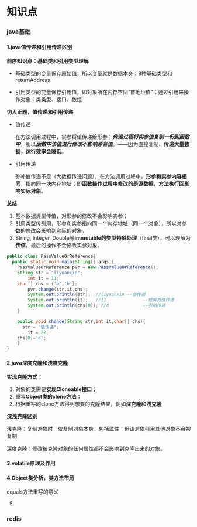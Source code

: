 # 知识点

### java基础

#### 1.java值传递和引用传递区别

**前序知识点：基础类和引用类型理解**

- 基础类型的变量保存原始值，所以变量就是数据本身：8种基础类型和returnAddress

- 引用类型的变量保存引用值，即对象所在内存空间“首地址值”；通过引用来操作对象：类类型、接口、数组

**切入正题，值传递和引用传递**

- 值传递

  在方法调用过程中，实参将值传递给形参；***传递过程将实参值复制一份到函数中***，所以***函数中该值进行修改不影响原有值***。——因为直接复制、**传递大量数据，运行效率会降低**。

- 引用传递

  弥补值传递不足（大数据传递问题），在方法调用过程中，**形参和实参内容相同**，指向同一块内存地址；即**函数操作过程中修改的是源数据，方法执行回影响实际对象**。

**总结**

1. 基本数据类型传值，对形参的修改不会影响实参；
2. 引用类型传引用，形参和实参指向同一个内存地址（同一个对象），所以对参数的修改会影响到实际的对象。
3. String, Integer, Double等**immutable的类型特殊处理**（final类），可以理解为**传值**，最后的操作不会修改实参对象。

```java
public class PassValueOrReference{
  public static void main(String[] args){
  	PassValueOrReference pvr = new PassValueOrReference();
    String str = "liyuanxin";
		int it = 11;
    char[] chs = {'a','b'};
		pvr.change(str,it,chs);
		System.out.println(str);  //liyuanxin --值传递
 		System.out.println(it);   //11				--理解为值传递
		System.out.println(chs[0]); //d				--引用传递
	}

	public void change(String str,int it,char[] chs){
 	  str = "值传递";
 		it = 22;
  	chs[0]='d';
	}
}

```



#### 2.java深度克隆和浅度克隆

**实现克隆方式：**

1. 对象的类需要**实现Cloneable接口**；
2. 重写**Object类的clone方法**；
3. 根据重写的clone方法得到想要的克隆结果，例如**深克隆和浅克隆**

**深浅克隆区别**

浅克隆：复制对象时，仅复制对象本身，包括属性；但该对象引用其他对象不会被复制

深度克隆：修改被克隆对象的任何属性都不会影响到克隆出来的对象。



#### 3.volatile原理及作用



#### 4.Object类分析，类方法布局

equals方法重写的意义



5.



### redis





